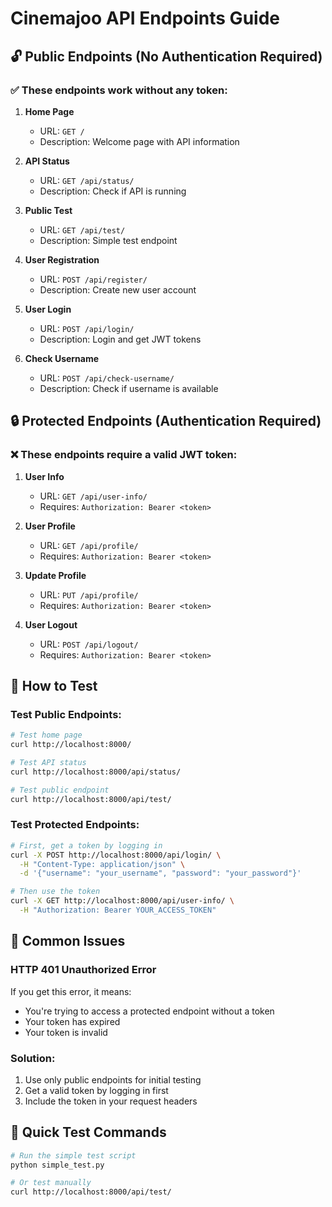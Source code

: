 # Cinemajoo API Endpoints Guide

## 🔓 Public Endpoints (No Authentication Required)

### ✅ These endpoints work without any token:

1. **Home Page**
   - URL: `GET /`
   - Description: Welcome page with API information

2. **API Status**
   - URL: `GET /api/status/`
   - Description: Check if API is running

3. **Public Test**
   - URL: `GET /api/test/`
   - Description: Simple test endpoint

4. **User Registration**
   - URL: `POST /api/register/`
   - Description: Create new user account

5. **User Login**
   - URL: `POST /api/login/`
   - Description: Login and get JWT tokens

6. **Check Username**
   - URL: `POST /api/check-username/`
   - Description: Check if username is available

## 🔒 Protected Endpoints (Authentication Required)

### ❌ These endpoints require a valid JWT token:

1. **User Info**
   - URL: `GET /api/user-info/`
   - Requires: `Authorization: Bearer <token>`

2. **User Profile**
   - URL: `GET /api/profile/`
   - Requires: `Authorization: Bearer <token>`

3. **Update Profile**
   - URL: `PUT /api/profile/`
   - Requires: `Authorization: Bearer <token>`

4. **User Logout**
   - URL: `POST /api/logout/`
   - Requires: `Authorization: Bearer <token>`

## 🧪 How to Test

### Test Public Endpoints:
```bash
# Test home page
curl http://localhost:8000/

# Test API status
curl http://localhost:8000/api/status/

# Test public endpoint
curl http://localhost:8000/api/test/
```

### Test Protected Endpoints:
```bash
# First, get a token by logging in
curl -X POST http://localhost:8000/api/login/ \
  -H "Content-Type: application/json" \
  -d '{"username": "your_username", "password": "your_password"}'

# Then use the token
curl -X GET http://localhost:8000/api/user-info/ \
  -H "Authorization: Bearer YOUR_ACCESS_TOKEN"
```

## 🚨 Common Issues

### HTTP 401 Unauthorized Error
If you get this error, it means:
- You're trying to access a protected endpoint without a token
- Your token has expired
- Your token is invalid

### Solution:
1. Use only public endpoints for initial testing
2. Get a valid token by logging in first
3. Include the token in your request headers

## 🎯 Quick Test Commands

```bash
# Run the simple test script
python simple_test.py

# Or test manually
curl http://localhost:8000/api/test/
```






